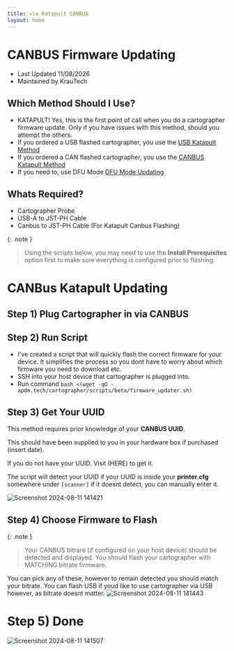 ```yaml
---
title: via Katapult CANBUS
layout: home
---
```


# CANBUS Firmware Updating
- Last Updated 11/08/2026
- Maintained by KrauTech

## Which Method Should I Use?
- KATAPULT! Yes, this is the first point of call when you do a cartographer firmware update. Only if you have issues with this method, should you attempt the others.
- If you ordered a USB flashed cartographer, you use the [USB Katapult Method](usb.html)
- If you ordered a CAN flashed cartographer, you use the [CANBUS Katapult Method](canbus.html)
- If you need to, use DFU Mode [DFU Mode Updating](dfu.html)

## Whats Required?
- Cartographer Probe
- USB-A to JST-PH Cable
- Canbus to JST-PH Cable (For Katapult Canbus Flashing)

{: .note }
> Using the scripts below, you may need to use the **Install Prerequisites** option first to make sure everything is configured prior to flashing.

# CANBus Katapult Updating
## Step 1) Plug Cartographer in via CANBUS

## Step 2) Run Script
- I've created a script that will quickly flash the correct firmware for your device. It simplifies the process so you dont have to worry about which firmware you need to download etc.
- SSH into your host device that cartographer is plugged into.
- Run command `bash <(wget -qO - apdm.tech/cartographer/scripts/beta/firmware_updater.sh)`

## Step 3) Get Your UUID
This method requires prior knowledge of your **CANBUS UUID**. 

This should have been supplied to you in your hardware box if purchased (insert date).

If you do not have your UUID. Visit (HERE) to get it.

The script will detect your UUID if your UUID is inside your **printer.cfg** somewhere under `[scanner]` if it doesnt detect, you can manually enter it.

![Screenshot 2024-08-11 141421](https://github.com/user-attachments/assets/612dec98-50ab-4ab6-9d61-bc465a7cf411)

## Step 4) Choose Firmware to Flash
{: .note }
> Your CANBUS bitrare (if configured on your host device) should be detected and displayed. You should flash your cartographer with MATCHING bitrate firmware.

You can pick any of these, however to remain detected you should match your bitrate. You can flash USB if youd like to use cartographer via USB however, as bitrate doesnt matter.
![Screenshot 2024-08-11 141443](https://github.com/user-attachments/assets/6ad85f9a-3aba-466b-b483-e2ff23550a71)

# Step 5) Done
![Screenshot 2024-08-11 141507](https://github.com/user-attachments/assets/0fb24c99-d36d-4ce2-9846-48c99d4eb952)
